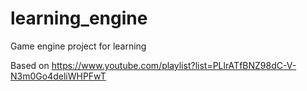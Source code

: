 # learning_engine
Game engine project for learning

Based on https://www.youtube.com/playlist?list=PLlrATfBNZ98dC-V-N3m0Go4deliWHPFwT
